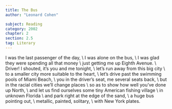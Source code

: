 ```yaml
---
title: The Bus
author: "Leonard Cohen"

subject: Reading
category: 2002
chapter: 2
section: 2.5
tag: Literary
---
```

I was the last passenger of the day, \\
I was alone on the bus, \\
I was glad they were spending all that money \\
just getting me up Eighth Avenue. \\
Driver! I shouted, it’s you and me tonight, \\
let’s run away from this big city \\
to a smaller city more suitable to the heart, \\
let’s drive past the swimming pools of Miami Beach, \\
you in the driver’s seat, me several seats back, \\
but in the racial cities we’ll change places \\
so as to show how well you’ve done up North, \\
and let us find ourselves some tiny American fishing village \\
in unknown Florida \\
and park right at the edge of the sand, \\
a huge bus pointing out, \\
metallic, painted, solitary, \\
with New York plates.